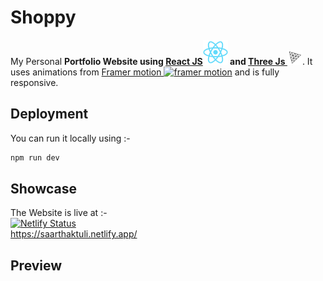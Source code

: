 # Shoppy

My Personal <b>Portfolio Website using <a href="https://react.dev/">React JS<img src="https://github.com/devicons/devicon/blob/master/icons/react/react-original.svg" alt="reactjs" width="40" height="40" /></a> and <a href="https://threejs.org/docs/">Three Js <img src="https://github.com/devicons/devicon/blob/master/icons/threejs/threejs-original.svg" alt="three js" width="24" height="24" /></a></b>. It uses animations from <a href="https://www.framer.com/motion/">Framer motion <img src="https://framerusercontent.com/images/48ha9ZR9oZQGQ6gZ8YUfElP3T0A.png" alt="framer motion" height="24" width="24" /></a> and is fully responsive.

## Deployment

You can run it locally using :-

```bash
npm run dev
```

## Showcase

The Website is live at :-
<br />
[![Netlify Status](https://api.netlify.com/api/v1/badges/93f2e916-ec0f-441c-8362-95497ee644e6/deploy-status)](https://app.netlify.com/sites/saarthaktuli/deploys)
<br />
https://saarthaktuli.netlify.app/

## Preview

<a src="https://saarthaktuli.netlify.app/" alt="https://saarthaktuli.netlify.app/">
</a>
